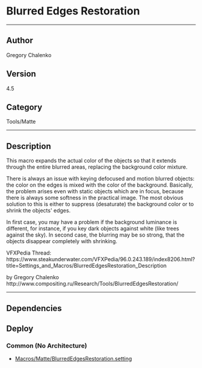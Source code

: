 # Blurred Edges Restoration
___

## Author
Gregory Chalenko

## Version
4.5

## Category
Tools/Matte

___

## Description
<p>This macro expands the actual color of the objects so that it extends through the entire blurred areas, replacing the background color mixture.</p>

<p>There is always an issue with keying defocused and motion blurred objects: the color on the edges is mixed with the color of the background. Basically, the problem arises even with static objects which are in focus, because there is always some softness in the practical image. The most obvious solution to this is either to suppress (desaturate) the background color or to shrink the objects' edges.</p>

<p>In first case, you may have a problem if the background luminance is different, for instance, if you key dark objects against white (like trees against the sky). In second case, the blurring may be so strong, that the objects disappear completely with shrinking.</p>

<p>VFXPedia Thread:<br>
https://www.steakunderwater.com/VFXPedia/96.0.243.189/index8206.html?title=Settings_and_Macros/BlurredEdgesRestoration_Description</p>

<p>by Gregory Chalenko<br>
http://www.compositing.ru/Research/Tools/BlurredEdgesRestoration/</p>

___

## Dependencies

## Deploy

### Common (No Architecture)

<ul>
<li><a href="https://gitlab.com/WeSuckLess/Reactor/-/blob/master/Atoms/com.GregoryChalenko.BlurredEdgesRestoration/Macros/Matte/BlurredEdgesRestoration.setting?ref_type=heads">Macros/Matte/BlurredEdgesRestoration.setting</a></li>
</ul>
